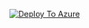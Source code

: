 [![Deploy To Azure](https://aka.ms/deploytoazurebutton)](https://portal.azure.com/#create/Microsoft.Template/uri/https%3A%2F%2Fraw.githubusercontent.com%2FAzure%2FAzure-Sentinel%2Fmaster%2FDataConnectors%2FVMware%2520Carbon%2520Black%2Fazuredeploy_VMwareCarbonBlack_API_FunctionApp.json/createUIDefinitionUri/https%3A%2F%2Fraw.githubusercontent.com%2FAzure%2FAzure-Sentinel%2Fmaster%2FDataConnectors%2FVMware%2520Carbon%2520Black%2FcreateUiDefinition.json)
